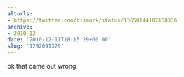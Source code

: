 ```yaml
---
alturls:
- https://twitter.com/bismark/status/13658144102158336
archive:
- 2010-12
date: '2010-12-11T18:15:29+00:00'
slug: '1292091329'
---
```


ok that came out wrong.

